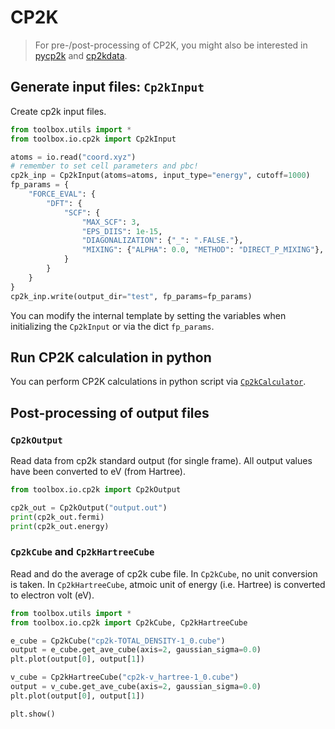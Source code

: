 # CP2K

> For pre-/post-processing of CP2K, you might also be interested in [pycp2k](https://github.com/SINGROUP/pycp2k) and [cp2kdata](https://github.com/robinzyb/cp2kdata).

## Generate input files: `Cp2kInput`

Create cp2k input files.

```python
from toolbox.utils import *
from toolbox.io.cp2k import Cp2kInput

atoms = io.read("coord.xyz")
# remember to set cell parameters and pbc!
cp2k_inp = Cp2kInput(atoms=atoms, input_type="energy", cutoff=1000)
fp_params = {
    "FORCE_EVAL": {
        "DFT": {
            "SCF": {
                "MAX_SCF": 3,
                "EPS_DIIS": 1e-15,
                "DIAGONALIZATION": {"_": ".FALSE."},
                "MIXING": {"ALPHA": 0.0, "METHOD": "DIRECT_P_MIXING"},
            }
        }
    }
}
cp2k_inp.write(output_dir="test", fp_params=fp_params)
```

You can modify the internal template by setting the variables when initializing the `Cp2kInput` or via the dict `fp_params`.

## Run CP2K calculation in python

You can perform CP2K calculations in python script via [`Cp2kCalculator`](calculator.md).

## Post-processing of output files

### `Cp2kOutput`

Read data from cp2k standard output (for single frame).
All output values have been converted to eV (from Hartree).

```python
from toolbox.io.cp2k import Cp2kOutput

cp2k_out = Cp2kOutput("output.out")
print(cp2k_out.fermi)
print(cp2k_out.energy)
```

### `Cp2kCube` and `Cp2kHartreeCube`

Read and do the average of cp2k cube file.
In `Cp2kCube`, no unit conversion is taken. In `Cp2kHartreeCube`, atmoic unit of energy (i.e. Hartree) is converted to electron volt (eV).

```python
from toolbox.utils import *
from toolbox.io.cp2k import Cp2kCube, Cp2kHartreeCube

e_cube = Cp2kCube("cp2k-TOTAL_DENSITY-1_0.cube")
output = e_cube.get_ave_cube(axis=2, gaussian_sigma=0.0)
plt.plot(output[0], output[1])

v_cube = Cp2kHartreeCube("cp2k-v_hartree-1_0.cube")
output = v_cube.get_ave_cube(axis=2, gaussian_sigma=0.0)
plt.plot(output[0], output[1])

plt.show()
```
